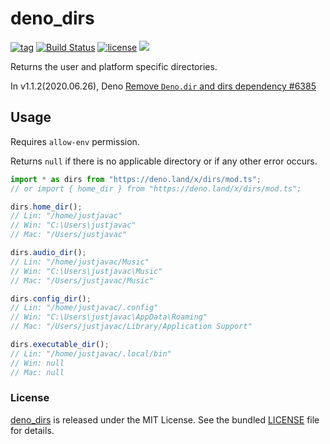 # deno_dirs

[![tag](https://img.shields.io/github/release/justjavac/deno_dirs)](https://github.com/justjavac/deno_dirs/releases)
[![Build Status](https://github.com/justjavac/deno_dirs/workflows/ci/badge.svg?branch=master)](https://github.com/justjavac/deno_dirs/actions)
[![license](https://img.shields.io/github/license/justjavac/deno_dirs)](https://github.com/justjavac/deno_dirs/blob/master/LICENSE)
[![](https://img.shields.io/badge/deno-v1.3-green.svg)](https://github.com/denoland/deno)

Returns the user and platform specific directories.

In v1.1.2(2020.06.26), Deno [Remove `Deno.dir` and dirs dependency #6385](https://github.com/denoland/deno/pull/6385)

## Usage

Requires `allow-env` permission.

Returns `null` if there is no applicable directory or if any other error occurs.

```ts
import * as dirs from "https://deno.land/x/dirs/mod.ts";
// or import { home_dir } from "https://deno.land/x/dirs/mod.ts";

dirs.home_dir();
// Lin: "/home/justjavac"
// Win: "C:\Users\justjavac"
// Mac: "/Users/justjavac"

dirs.audio_dir();
// Lin: "/home/justjavac/Music"
// Win: "C:\Users\justjavac\Music"
// Mac: "/Users/justjavac/Music"

dirs.config_dir();
// Lin: "/home/justjavac/.config"
// Win: "C:\Users\justjavac\AppData\Roaming"
// Mac: "/Users/justjavac/Library/Application Support"

dirs.executable_dir();
// Lin: "/home/justjavac/.local/bin"
// Win: null
// Mac: null
```

### License

[deno_dirs](https://github.com/justjavac/deno_dirs) is released under the MIT License. See the bundled [LICENSE](./LICENSE) file for details.
